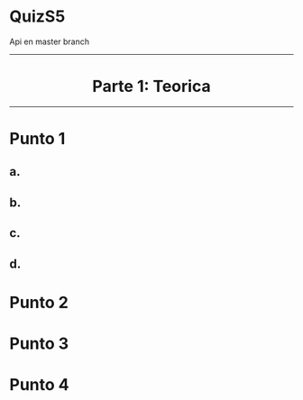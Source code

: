 # QuizS5
Api en master branch
***
<h1 align="center">Parte 1: Teorica</h1>

***
<p align="center">
    <![ParteTeoricaQuiz](https://user-images.githubusercontent.com/112618198/200992609-7f4afe40-934e-46fd-bd2f-d0df4f6a855d.png)>
</p>


<h1>Punto 1</h1>
<h2>a.</h2>
<h2>b.</h2>
<h2>c.</h2>
<h2>d.</h2>
<h1>Punto 2</h1>
<h1>Punto 3</h1>
<h1>Punto 4</h1>
